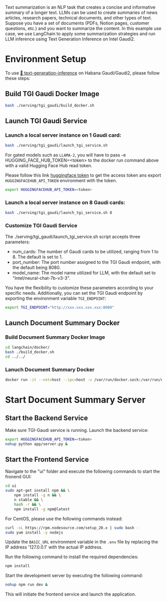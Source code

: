 Text summarization is an NLP task that creates a concise and informative summary of a longer text. LLMs can be used to create summaries of news articles, research papers, technical documents, and other types of text. Suppose you have a set of documents (PDFs, Notion pages, customer questions, etc.) and you want to summarize the content. In this example use case, we use LangChain to apply some summarization strategies and run LLM inference using Text Generation Inference on Intel Gaudi2.

# Environment Setup
To use [🤗 text-generation-inference](https://github.com/huggingface/text-generation-inference) on Habana Gaudi/Gaudi2, please follow these steps:

## Build TGI Gaudi Docker Image
```bash
bash ./serving/tgi_gaudi/build_docker.sh
```

## Launch TGI Gaudi Service

### Launch a local server instance on 1 Gaudi card:
```bash
bash ./serving/tgi_gaudi/launch_tgi_service.sh
```

For gated models such as `LLAMA-2`, you will have to pass -e HUGGING_FACE_HUB_TOKEN=\<token\> to the docker run command above with a valid Hugging Face Hub read token.

Please follow this link [huggingface token](https://huggingface.co/docs/hub/security-tokens) to get the access token ans export `HUGGINGFACEHUB_API_TOKEN` environment with the token.

```bash
export HUGGINGFACEHUB_API_TOKEN=<token>
```

### Launch a local server instance on 8 Gaudi cards:
```bash
bash ./serving/tgi_gaudi/launch_tgi_service.sh 8
```

### Customize TGI Gaudi Service

The ./serving/tgi_gaudi/launch_tgi_service.sh script accepts three parameters:
- num_cards: The number of Gaudi cards to be utilized, ranging from 1 to 8. The default is set to 1.
- port_number: The port number assigned to the TGI Gaudi endpoint, with the default being 8080.
- model_name: The model name utilized for LLM, with the default set to "Intel/neural-chat-7b-v3-3".

You have the flexibility to customize these parameters according to your specific needs. Additionally, you can set the TGI Gaudi endpoint by exporting the environment variable `TGI_ENDPOINT`:
```bash
export TGI_ENDPOINT="http://xxx.xxx.xxx.xxx:8080"
```

## Launch Document Summary Docker

### Build Document Summary Docker Image

```bash
cd langchain/docker/
bash ./build_docker.sh
cd ../../
```

### Lanuch Document Summary Docker

```bash
docker run -it --net=host --ipc=host -v /var/run/docker.sock:/var/run/docker.sock document-summarize:latest
```


# Start Document Summary Server

## Start the Backend Service
Make sure TGI-Gaudi service is running. Launch the backend service:

```bash
export HUGGINGFACEHUB_API_TOKEN=<token>
nohup python app/server.py &
```

## Start the Frontend Service

Navigate to the "ui" folder and execute the following commands to start the fronend GUI:
```bash
cd ui
sudo apt-get install npm && \
    npm install -g n && \
    n stable && \
    hash -r && \
    npm install -g npm@latest
```

For CentOS, please use the following commands instead:

```bash
curl -sL https://rpm.nodesource.com/setup_20.x | sudo bash -
sudo yum install -y nodejs
```

Update the `BASIC_URL` environment variable in the `.env` file by replacing the IP address '127.0.0.1' with the actual IP address.

Run the following command to install the required dependencies:
```bash
npm install
```

Start the development server by executing the following command:
```bash
nohup npm run dev &
```

This will initiate the frontend service and launch the application.
